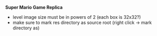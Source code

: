 **Super Mario Game Replica**

- level image size must be in powers of 2 (each box is 32x32?)
- make sure to mark res directory as source root (right click -> mark directory as)